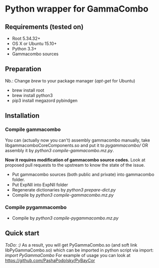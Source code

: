 # Python wrapper for GammaCombo

## Requirements (tested on)

* Root 5.34.32+
* OS X or Ubuntu 15.10+
* Python 3.3+
* Gammacombo sources

## Preparation

Nb.: Change _brew_ to your package manager (_apt-get_ for Ubuntu)

* brew install root
* brew install python3
* pip3 install megazord pybindgen

## Installation

### Compile gammacombo
You can (actually now you can't) assembly gammacombo manually, take libgammacomboCoreComponents.so and put it
to _pygammacombo/_  OR assembly it by _python3 compile-gammacombo.mz.py_.

__Now it requires modification of gammacombo source codes.__
Look at proposed pull requests to the upstream to know the state of the issue.

* Put gammacombo sources (both public and private) into gammacombo folder.
* Put ExpNll into ExpNll folder
* Regenerate dictionaries by _python3 prepare-dict.py_
* Compile by _python3 compile-gammacombo.mz.py_

### Compile pygammacombo

* Compile by _python3 compile-pygammacombo.mz.py_

## Quick start

_ToDo: :)_
As a result, you will get PyGammaCombo.so (and soft link libPyGammaCombo.so) which can be imported in
python script via import: _import PyGammaCombo_
For example of usage you can look at https://github.com/PashaPodolsky/PyBayCor
